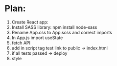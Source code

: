 # Plan:

1. Create React app: 
2. Install SASS library: npm install node-sass
3. Rename App.css to App.scss and correct imports
4. In App.js import useState 
5. fetch API
6. add in script tag test link to public -> index.html
7. if all tests passed -> deploy
8. style 

